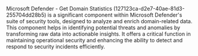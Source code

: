 Microsoft Defender - Get Domain Statistics (127123ca-d2e7-40ae-81d3-255704dd28b5) is a significant component within Microsoft Defender's suite of security tools, designed to analyze and enrich domain-related data. This component helps in identifying potential threats and anomalies by transforming raw data into actionable insights. It offers a critical function in maintaining operational security and enhancing the ability to detect and respond to security incidents efficiently.

